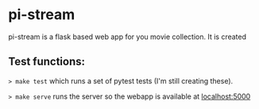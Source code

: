 # pi-stream

pi-stream is a flask based web app for you movie collection. It is created 

## Test functions:

`> make test` which runs a set of pytest tests (I'm still creating these).

`> make serve` runs the server so the webapp is available at [localhost:5000](http://localhost:5000)

